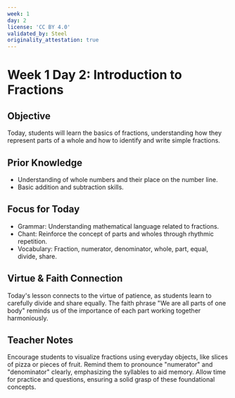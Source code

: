 ```yaml
---
week: 1
day: 2
license: 'CC BY 4.0'
validated_by: Steel
originality_attestation: true
---
```


# Week 1 Day 2: Introduction to Fractions

## Objective
Today, students will learn the basics of fractions, understanding how they represent parts of a whole and how to identify and write simple fractions.

## Prior Knowledge
- Understanding of whole numbers and their place on the number line.
- Basic addition and subtraction skills.

## Focus for Today
- Grammar: Understanding mathematical language related to fractions.
- Chant: Reinforce the concept of parts and wholes through rhythmic repetition.
- Vocabulary: Fraction, numerator, denominator, whole, part, equal, divide, share.

## Virtue & Faith Connection
Today's lesson connects to the virtue of patience, as students learn to carefully divide and share equally. The faith phrase "We are all parts of one body" reminds us of the importance of each part working together harmoniously.

## Teacher Notes
Encourage students to visualize fractions using everyday objects, like slices of pizza or pieces of fruit. Remind them to pronounce "numerator" and "denominator" clearly, emphasizing the syllables to aid memory. Allow time for practice and questions, ensuring a solid grasp of these foundational concepts.